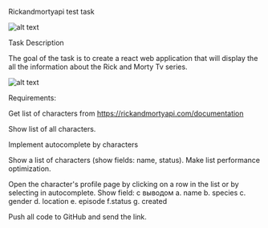 Rickandmortyapi test task

![alt text](https://github.com/takotorayata/rickandmortyapi-test-task/blob/main/public/rickandmortyapi.png)

Task Description

The goal of the task is to create a react web application that will display the all the information about the Rick and Morty Tv series.

![alt text](https://github.com/takotorayata/rickandmortyapi-test-task/blob/main/public/rickandmortyapicard.png)

Requirements:

Get list of characters from https://rickandmortyapi.com/documentation

Show list of all characters.

Implement autocomplete by characters

Show a list of characters (show fields: name, status). Make list performance optimization.

Open the character's profile page by clicking on a row in the list or by selecting in autocomplete. Show field: с выводом a. name b. species c. gender d. location e. episode f.status g. created

Push all code to GitHub and send the link.
